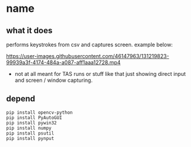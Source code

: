 # name

## what it does
performs keystrokes from csv and captures screen. example below:


https://user-images.githubusercontent.com/46147963/131219823-99939a3f-4174-484a-a087-aff1aaa12728.mp4


* not at all meant for TAS runs or stuff like that just showing direct input and screen / window capturing.

## depend
```
pip install opencv-python
pip install PyAutoGUI
pip install pywin32
pip install numpy
pip install psutil
pip install pynput
```
